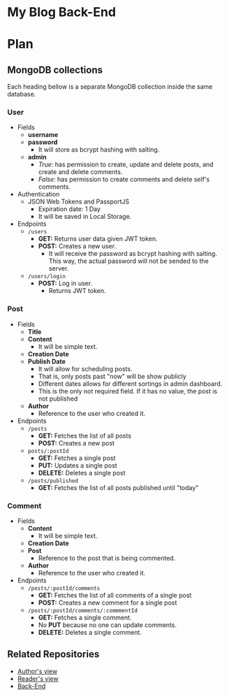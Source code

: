# My Blog Back-End

# Plan

## MongoDB collections

Each heading bellow is a separate MongoDB collection inside the same database.

### User

- Fields
  - **username**
  - **password**
    - It will store as bcrypt hashing with salting.
  - **admin**
    - _True_: has permission to create, update and delete posts, and create and delete comments.
    - _False_: has permission to create comments and delete self's comments.
- Authentication
  - JSON Web Tokens and PassportJS
    - Expiration date: 1 Day
    - It will be saved in Local Storage.
- Endpoints
  - `/users`
    - **GET:** Returns user data given JWT token.
    - **POST:** Creates a new user.
      - It will receive the password as bcrypt hashing with salting. This way, the actual password will not be sended to the server.
  - `/users/login`
    - **POST:** Log in user.
      - Returns JWT token.

### Post

- Fields
  - **Title**
  - **Content**
    - It will be simple text.
  - **Creation Date**
  - **Publish Date**
    - It will allow for scheduling posts.
    - That is, only posts past "now" will be show publicly
    - Different dates allows for different sortings in admin dashboard.
    - This is the only not required field. If it has no value, the post is not published
  - **Author**
    - Reference to the user who created it.
- Endpoints
  - `/posts`
    - **GET:** Fetches the list of all posts
    - **POST:** Creates a new post
  - `posts/:postId`
    - **GET:** Fetches a single post
    - **PUT:** Updates a single post
    - **DELETE:** Deletes a single post
  - `/posts/published`
    - **GET:** Fetches the list of all posts published until "today"

### Comment

- Fields
  - **Content**
    - It will be simple text.
  - **Creation Date**
  - **Post**
    - Reference to the post that is being commented.
  - **Author**
    - Reference to the user who created it.
- Endpoints
  - `/posts/:postId/comments`
    - **GET:** Fetches the list of all comments of a single post
    - **POST:** Creates a new comment for a single post
  - `/posts/:postId/comments/:commmentId`
    - **GET:** Fetches a single comment.
    - No **PUT** because no one can update comments.
    - **DELETE:** Deletes a single comment.
    

## Related Repositories

* [Author's view](https://github.com/gefgu/blog-author-view)  
* [Reader's view](https://github.com/gefgu/blog-reader-view)  
* [Back-End](https://github.com/gefgu/blog-back-end)
